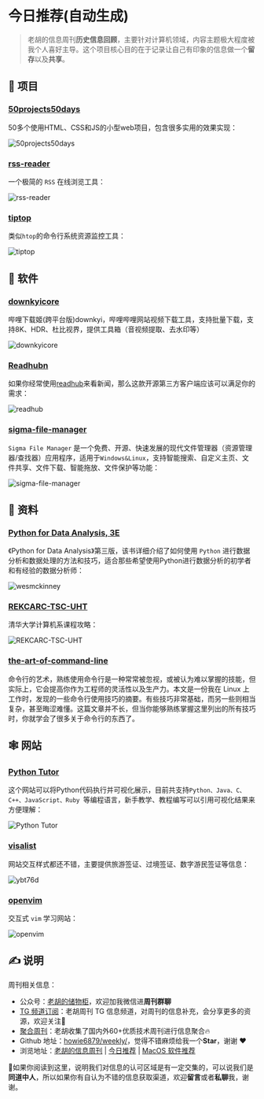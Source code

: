 # 今日推荐(自动生成)

> 老胡的信息周刊**历史信息回顾**，主要针对计算机领域，内容主题极大程度被我个人喜好主导。这个项目核心目的在于记录让自己有印象的信息做一个**留存**以及**共享**。


## 🎯 项目 

### [50projects50days](https://github.com/bradtraversy/50projects50days)

50多个使用HTML、CSS和JS的小型web项目，包含很多实用的效果实现：

![50projects50days](https://images-1252557999.file.myqcloud.com/uPic/50projects50days.jpg) 

### [rss-reader](https://github.com/srcrs/rss-reader)

一个极简的 `RSS` 在线浏览工具：

![rss-reader](https://images-1252557999.file.myqcloud.com/uPic/rss-reader.png) 

### [tiptop](https://github.com/nschloe/tiptop)

类似`htop`的命令行系统资源监控工具：

![tiptop](https://images-1252557999.file.myqcloud.com/uPic/tiptop.png) 

## 🤖 软件 

### [downkyicore](https://github.com/yaobiao131/downkyicore)

哔哩下载姬(跨平台版)downkyi，哔哩哔哩网站视频下载工具，支持批量下载，支持8K、HDR、杜比视界，提供工具箱（音视频提取、去水印等）

![downkyicore](https://images-1252557999.file.myqcloud.com/uPic/downkyicore.jpg) 

### [Readhubn](https://github.com/shensven/Readhubn)

如果你经常使用[readhub](https://readhub.cn/topics)来看新闻，那么这款开源第三方客户端应该可以满足你的需求：

![readhub](https://images-1252557999.file.myqcloud.com/uPic/pZfUjT.png) 

### [sigma-file-manager](https://github.com/aleksey-hoffman/sigma-file-manager)

`Sigma File Manager` 是一个免费、开源、快速发展的现代文件管理器（资源管理器/查找器）应用程序，适用于`Windows&Linux`，支持智能搜索、自定义主页、文件共享、文件下载、智能拖放、文件保护等功能：

![sigma-file-manager](https://images-1252557999.file.myqcloud.com/uPic/sigma-file-manager.jpg) 

## 👀 资料 

### [Python for Data Analysis, 3E](https://wesmckinney.com/book/)

《Python for Data Analysis》第三版，该书详细介绍了如何使用 `Python` 进行数据分析和数据处理的方法和技巧，适合那些希望使用Python进行数据分析的初学者和有经验的数据分析师：

![wesmckinney](https://images-1252557999.file.myqcloud.com/uPic/wesmckinney.jpg) 

### [REKCARC-TSC-UHT](https://github.com/PKUanonym/REKCARC-TSC-UHT)

清华大学计算机系课程攻略：

![REKCARC-TSC-UHT](https://images-1252557999.file.myqcloud.com/uPic/HbPARG.png) 

### [the-art-of-command-line](https://github.com/jlevy/the-art-of-command-line)

命令行的艺术，熟练使用命令行是一种常常被忽视，或被认为难以掌握的技能，但实际上，它会提高你作为工程师的灵活性以及生产力。本文是一份我在 Linux 上工作时，发现的一些命令行使用技巧的摘要。有些技巧非常基础，而另一些则相当复杂，甚至晦涩难懂。这篇文章并不长，但当你能够熟练掌握这里列出的所有技巧时，你就学会了很多关于命令行的东西了。 

## 🕸 网站 

### [Python Tutor](https://pythontutor.com/?)

这个网站可以将Python代码执行并可视化展示，目前共支持`Python、Java、C、C++、JavaScript、Ruby `等编程语言，新手教学、教程编写可以引用可视化结果来方便理解：

![Python Tutor](https://images-1252557999.file.myqcloud.com/uPic/hIdiXA.png) 

### [visalist](https://visalist.io)

网站交互样式都还不错，主要提供旅游签证、过境签证、数字游民签证等信息：

![ybt76d](https://images-1252557999.file.myqcloud.com/uPic/ybt76d.png) 

### [openvim](https://www.openvim.com/)

交互式 `vim` 学习网站：

![openvim](https://images-1252557999.file.myqcloud.com/uPic/openvim.jpg) 

## ✍️ 说明

周刊相关信息：

- 公众号：[老胡的储物柜](https://images-1252557999.file.myqcloud.com/uPic/ETIbMe.jpg)，欢迎加我微信进**周刊群聊**
- [TG 频道订阅](https://t.me/howie_weekly)：老胡周刊 TG 信息频道，对周刊的信息补充，会分享更多的资源，欢迎关注👏
- [聚合周刊](https://www.fre321.com/weekly)：老胡收集了国内外60+优质技术周刊进行信息聚合🔥
- Github 地址：[howie6879/weekly/](https://github.com/howie6879/weekly/)，觉得不错麻烦给我一个**Star**，谢谢 ❤️
- 浏览地址：[老胡的信息周刊](https://weekly.howie6879.com) | [今日推荐](https://weekly.howie6879.com/recommend/index.html) | [MacOS 软件推荐](https://weekly.howie6879.com/soft/mac.html)

🙌如果你阅读到这里，说明我们对信息的认可区域是有一定交集的，可以说我们是**同道中人**，所以如果你有自认为不错的信息获取渠道，欢迎**留言**或者**私聊**我，谢谢。